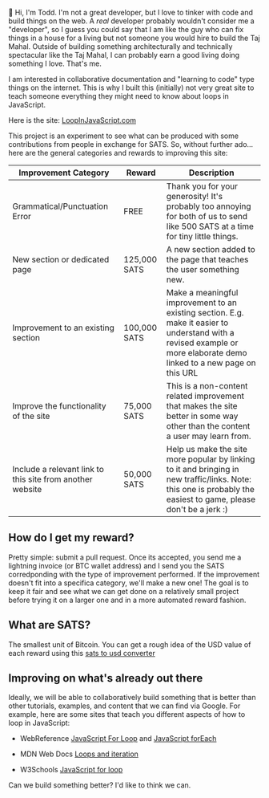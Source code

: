 :wave: Hi, I'm Todd. I'm not a great developer, but I love to tinker with code and build things on the web. A _real_ developer probably wouldn't consider me a "developer", so I guess you could say that I am like the guy who can fix things in a house for a living but not someone you would hire to build the Taj Mahal. Outside of building something architecturally and technically spectacular like the Taj Mahal, I can probably earn a good living doing something I love. That's me.

I am interested in collaborative documentation and "learning to code" type things on the internet. This is why I built this (initially) not very great site to teach someone everything they might need to know about loops in JavaScript.

Here is the site: [LoopInJavaScript.com](https://loopinjavascript.com)

This project is an experiment to see what can be produced with some contributions from people in exchange for SATS. So, without further ado... here are the general categories and rewards to improving this site:

| Improvement Category | Reward | Description |
|----------------------|--------|-------------|
| Grammatical/Punctuation Error | FREE | Thank you for your generosity! It's probably too annoying for both of us to send like 500 SATS at a time for tiny little things. |
| New section or dedicated page | 125,000 SATS | A new section added to the page that teaches the user something new.
| Improvement to an existing section | 100,000 SATS | Make a meaningful improvement to an existing section. E.g. make it easier to understand with a revised example or more elaborate demo linked to a new page on this URL |
| Improve the functionality of the site | 75,000 SATS | This is a non-content related improvement that makes the site better in some way other than the content a user may learn from. |
| Include a relevant link to this site from another website | 50,000 SATS | Help us make the site more popular by linking to it and bringing in new traffic/links. Note: this one is probably the easiest to game, please don't be a jerk :) |

## How do I get my reward?

Pretty simple: submit a pull request. Once its accepted, you send me a lightning invoice (or BTC wallet address) and I send you the SATS corredponding with the type of improvement performed. If the improvement doesn't fit into a specifica category, we'll make a new one! The goal is to keep it fair and see what we can get done on a relatively small project before trying it on a larger one and in a more automated reward fashion.

## What are SATS?

The smallest unit of Bitcoin. You can get a rough idea of the USD value of each reward using this [sats to usd converter](http://satsto.cash/)

## Improving on what's already out there

Ideally, we will be able to collaboratively build something that is better than other tutorials, examples, and content that we can find via Google. For example, here are some sites that teach you different aspects of how to loop in JavaScript:

- WebReference [JavaScript For Loop](https://webreference.com/javascript/for-loop/) and [JavaScript forEach](https://webreference.com/javascript/array-methods/forEach/)

- MDN Web Docs [Loops and iteration](https://developer.mozilla.org/en-US/docs/Web/JavaScript/Guide/Loops_and_iteration)

- W3Schools [JavaScript for loop](https://www.w3schools.com/js/js_loop_for.asp)

Can we build something better? I'd like to think we can.
